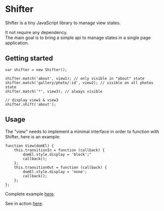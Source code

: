 # Shifter

Shifter is a tiny JavaScript library to manage view states.

It not require any dependency.<br/>
The main goal is to bring a simple api to manage states in a single page application.

## Getting started

    var shifter = new Shifter();

    shifter.match('about', view1); // only visible in "about" state
    shifter.match('gallery/photo/:id', view2); // visible on all photos state
    shifter.match('*', view3); // always visible

	// display view1 & view3
    shifter.shift('about');

## Usage

The "view" needs to implement a minimal interface in order to function with Shifter, here is an example:

	function View(domEl) {
	    this.transitionIn = function (callback) {
	        domEl.style.display = 'block';"
	        callback();
	    };
	    this.transitionOut = function (callback) {
	        domEl.style.display = 'none';
	        callback();
	    };
	};

Complete example [here](/example/example.js).

See in action [here](/example/index.html).